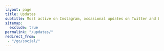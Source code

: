 ```yaml
---
layout: page
title: Updates
subtitle: Most active on Instagram, occasional updates on Twitter and LinkedIn
sitemap:
  exclude: true
permalink: "/updates/"
redirect_from:
 - "/go/social/"
---
```

